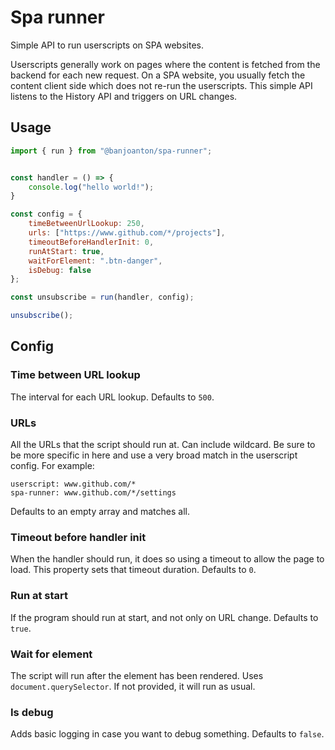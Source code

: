 # Spa runner

Simple API to run userscripts on SPA websites.

Userscripts generally work on pages where the content is fetched from the backend for each new request. On a SPA website, you usually fetch the content client side which does not re-run the userscripts. This simple API listens to the History API and triggers on URL changes. 


## Usage

```js
import { run } from "@banjoanton/spa-runner";


const handler = () => {
    console.log("hello world!");
}

const config = {
    timeBetweenUrlLookup: 250,
    urls: ["https://www.github.com/*/projects"],
    timeoutBeforeHandlerInit: 0,
    runAtStart: true,
    waitForElement: ".btn-danger",
    isDebug: false
};

const unsubscribe = run(handler, config);

unsubscribe(); 
```

## Config

### Time between URL lookup

The interval for each URL lookup. Defaults to `500`.

### URLs

All the URLs that the script should run at. Can include wildcard. Be sure to be more specific in here and use a very broad match in the userscript config. For example:

```
userscript: www.github.com/*
spa-runner: www.github.com/*/settings
```

Defaults to an empty array and matches all.

### Timeout before handler init

When the handler should run, it does so using a timeout to allow the page to load. This property sets that timeout duration. Defaults to `0`.


### Run at start

If the program should run at start, and not only on URL change. Defaults to `true`.

### Wait for element

The script will run after the element has been rendered. Uses `document.querySelector`. If not provided, it will run as usual.

### Is debug

Adds basic logging in case you want to debug something. Defaults to `false`.